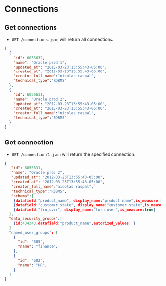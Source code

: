 Connections
===========

Get connections
---------------

* `GET /connections.json` will return all connections.

```json
[
  {
    "id": 6056632,
    "name": "Oracle prod 1",
    "updated_at": "2012-03-23T13:55:43-05:00",
    "created_at": "2012-03-23T13:55:43-05:00",
    "creator_full_name":"nicolas raspal",
    "technical_type":"RDBMS"
  },
  {
    "id": 6056631,
    "name": "Oracle prod 2",
    "updated_at": "2012-03-23T13:55:43-05:00",
    "created_at": "2012-03-23T13:55:43-05:00",
    "creator_full_name":"nicolas raspal",
    "technical_type":"RDBMS"
  }
]
```


Get connection
--------------

* `GET /connection/1.json` will return the specified connection.

```json
{
   "id": 6056631,
   "name": "Oracle prod 2",
   "updated_at": "2012-03-23T13:55:43-05:00",
   "created_at": "2012-03-23T13:55:43-05:00",
   "creator_full_name":"nicolas raspal",`
   "technical_type":"RDBMS",
   "schema":[
    {datafield:"product_name", display_name:"product name",is_measure:false},
    {datafield:"customer_state", display_name:"customer state",is_measure:false},
    {datafield:"trn_over", display_name:"turn over",is_measure:true}
  ],
  "data_security_groups":[
    {id:434343,datafield:"product_name",autorized_values: }
  ]
  "named_user_groups": [
    {
      "id": "605",
      "name": "finance",
    },
    {
      "id": "602",
      "name": "HR",
    }
  ]
}
```
